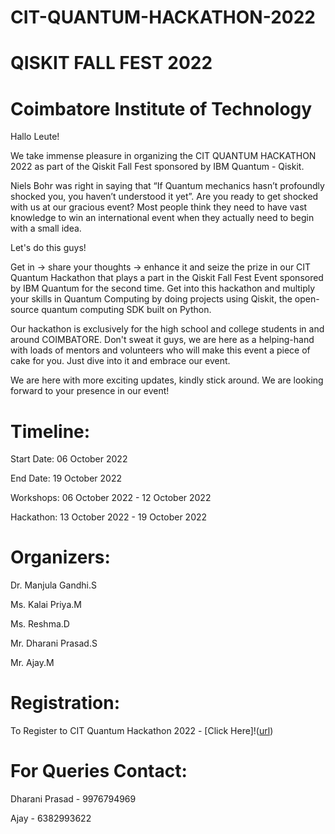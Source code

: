 # CIT-QUANTUM-HACKATHON-2022

#                                                              QISKIT FALL FEST 2022

#                                                      Coimbatore Institute of Technology

Hallo Leute!

We take immense pleasure in organizing the CIT QUANTUM HACKATHON 2022 as part of the Qiskit Fall Fest sponsored by IBM Quantum - Qiskit.

Niels Bohr was right in saying that “If Quantum mechanics hasn’t profoundly shocked you, you haven’t understood it yet”. Are you ready to get shocked with us at our gracious event? Most people think they need to have vast knowledge to win an international event when they actually need to begin with a small idea. 

Let's do this guys! 

Get in -> share your thoughts -> enhance it and seize the prize in our CIT Quantum Hackathon that plays a part in the Qiskit Fall Fest Event sponsored by IBM Quantum for the second time. Get into this hackathon and multiply your skills in Quantum Computing by doing projects using Qiskit, the open-source quantum computing SDK built on Python.

Our hackathon is exclusively for the high school  and college students in and around COIMBATORE. Don't sweat it guys, we are here as a helping-hand with loads of  mentors and volunteers who will make this event a piece of cake for you. Just dive into it and embrace our event.

We are here with more exciting updates, kindly stick around. We are looking forward to your presence in our event!


# Timeline:

Start Date: 06 October 2022

End Date: 19 October 2022

Workshops: 06 October 2022 - 12 October 2022

Hackathon: 13 October 2022 - 19 October 2022

 
# Organizers:

Dr. Manjula Gandhi.S

Ms. Kalai Priya.M

Ms. Reshma.D

Mr. Dharani Prasad.S

Mr. Ajay.M

# Registration:
 
To Register to CIT Quantum Hackathon 2022 - [Click Here]!([url](https://forms.gle/27M5oqwLcHqDS4ie7))

# For Queries Contact: 

Dharani Prasad - 9976794969

Ajay - 6382993622




